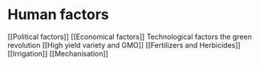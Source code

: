 # Human factors
[[Political factors]]
[[Economical factors]]
Technological factors the green revolution
	[[High yield variety and GMO]]
	[[Fertilizers and Herbicides]]
	[[Irrigation]]
		[[Mechanisation]]